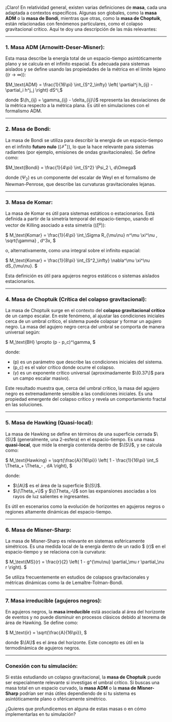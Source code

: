 ¡Claro! En relatividad general, existen varias definiciones de **masa**, cada una adaptada a contextos específicos. Algunas son globales, como la **masa ADM** o la **masa de Bondi**, mientras que otras, como la **masa de Choptuik**, están relacionadas con fenómenos particulares, como el colapso gravitacional crítico. Aquí te doy una descripción de las más relevantes:

---

### 1. **Masa ADM (Arnowitt-Deser-Misner)**:
Esta masa describe la energía total de un espacio-tiempo asintóticamente plano y se calcula en el infinito espacial. Es adecuada para sistemas aislados y se define usando las propiedades de la métrica en el límite lejano (\(r $\to$ $\infty$\)):

$M_\text{ADM} = \frac{1}{16\pi} \int_{S^2_\infty} \left( \partial^j h_{ij} - \partial_i h^j_j \right) dS^i,$

donde $\(h_{ij} = \gamma_{ij} - \delta_{ij}\)$ representa las desviaciones de la métrica respecto a la métrica plana. Es útil en simulaciones con el formalismo ADM.

---

### 2. **Masa de Bondi**:
La masa de Bondi se utiliza para describir la energía de un espacio-tiempo en el infinito **futuro nulo** (\($\mathscr{I}^+$\)), lo que la hace relevante para sistemas radiantes (por ejemplo, emisiones de ondas gravitacionales). Se define como:

$M_\text{Bondi} = \frac{1}{4\pi} \int_{S^2} \Psi_2 \, d\Omega$

donde  \($\Psi_2$\) es un componente del escalar de Weyl en el formalismo de Newman-Penrose, que describe las curvaturas gravitacionales lejanas.

---

### 3. **Masa de Komar**:
La masa de Komar es útil para sistemas estáticos o estacionarios. Está definida a partir de la simetría temporal del espacio-tiempo, usando el vector de Killing asociado a esta simetría (\($\xi^\mu$\)):

$
M_\text{Komar} = \frac{1}{4\pi} \int_\Sigma R_{\mu\nu} n^\mu \xi^\nu \, \sqrt{\gamma} \, d^3x,
$

o, alternativamente, como una integral sobre el infinito espacial:

$
M_\text{Komar} = \frac{1}{8\pi} \int_{S^2_\infty} \nabla^\mu \xi^\nu dS_{\mu\nu}.
$

Esta definición es útil para agujeros negros estáticos o sistemas aislados estacionarios.

---

### 4. **Masa de Choptuik (Crítica del colapso gravitacional)**:
La masa de Choptuik surge en el contexto del **colapso gravitacional crítico** de un campo escalar. En este fenómeno, al ajustar las condiciones iniciales cerca de un umbral crítico, el sistema puede colapsar y formar un agujero negro. La masa del agujero negro cerca del umbral se comporta de manera universal según:

$
M_\text{BH} \propto (p - p_c)^\gamma,
$

donde:
- \(p\) es un parámetro que describe las condiciones iniciales del sistema.
- \(p_c\) es el valor crítico donde ocurre el colapso.
-  \($\gamma$\) es un exponente crítico universal (aproximadamente $\(0.37\)$ para un campo escalar masivo).

Este resultado muestra que, cerca del umbral crítico, la masa del agujero negro es extremadamente sensible a las condiciones iniciales. Es una propiedad emergente del colapso crítico y revela un comportamiento fractal en las soluciones.

---

### 5. **Masa de Hawking (Quasi-local)**:
La masa de Hawking se define en términos de una superficie cerrada $\(S\)$ (generalmente, una 2-esfera) en el espacio-tiempo. Es una masa **quasi-local**, que mide la energía contenida dentro de $\(S\)$, y se calcula como:

$
M_\text{Hawking} = \sqrt{\frac{A}{16\pi}} \left( 1 - \frac{1}{16\pi} \int_S \Theta_+ \Theta_- \, dA \right),
$

donde:
- $\(A\)$ es el área de la superficie $\(S\)$.
- $\(\Theta_+\)$ y $\(\Theta_-\)$ son las expansiones asociadas a los rayos de luz salientes e ingresantes.

Es útil en escenarios como la evolución de horizontes en agujeros negros o regiones altamente dinámicas del espacio-tiempo.

---

### 6. **Masa de Misner-Sharp**:
La masa de Misner-Sharp es relevante en sistemas esféricamente simétricos. Es una medida local de la energía dentro de un radio $ \(r\)$ en el espacio-tiempo y se relaciona con la curvatura:

$
M_\text{MS}(r) = \frac{r}{2} \left( 1 - g^{\mu\nu} \partial_\mu r \partial_\nu r \right).
$

Se utiliza frecuentemente en estudios de colapsos gravitacionales y métricas dinámicas como la de Lemaître-Tolman-Bondi.

---

### 7. **Masa irreducible (agujeros negros)**:
En agujeros negros, la **masa irreducible** está asociada al área del horizonte de eventos y no puede disminuir en procesos clásicos debido al teorema de área de Hawking. Se define como:

$
M_\text{ir} = \sqrt{\frac{A}{16\pi}},
$

donde $\(A\)$ es el área del horizonte. Este concepto es útil en la termodinámica de agujeros negros.

---

### Conexión con tu simulación:
Si estás estudiando un colapso gravitacional, la **masa de Choptuik** puede ser especialmente relevante si investigas el umbral crítico. Si buscas una masa total en un espacio curvado, la **masa ADM** o la **masa de Misner-Sharp** podrían ser más útiles dependiendo de si tu sistema es asintóticamente plano o sféricamente simétrico.

¿Quieres que profundicemos en alguna de estas masas o en cómo implementarlas en tu simulación?
